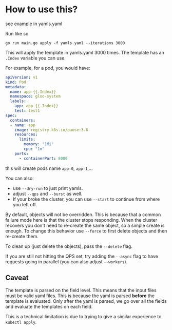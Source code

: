 # How to use this?
see example in yamls.yaml

Run like so

```
go run main.go apply -f yamls.yaml --iterations 3000
```
This will apply the template in yamls.yaml 3000 times.
The template has an `.Index` variable you can use.

For example, for a pod, you would have:
```yaml
apiVersion: v1
kind: Pod
metadata:
  name: app-{{.Index}}
  namespace: gloo-system
  labels:
    app: app-{{.Index}}
    test: test1
spec:
  containers:
  - name: app
    image: registry.k8s.io/pause:3.6
    resources:
      limits:
        memory: "1Mi"
        cpu: "1m"
    ports:
      - containerPort: 8080
```

this will create pods name `app-0`, `app-1`,...

You can also:
- use `--dry-run` to just print yamls.
- adjust `--qps` and `--burst` as well.
- If your broke the cluster, you can use `--start` to continue from where you left off.

By default, objects will not be overridden. This is because
that a common failure mode here is that the cluster stops responding. When the cluster recovers you don't need to re-create the same object, so a simple create is enough. To change this behavior use `--force` to first delete objects and then re-create them.

To clean up (just delete the objects), pass the `--delete` flag.

If you are still not hitting the QPS set, try adding the `--async` flag to have requests going in parallel (you can also adjust `--workers`).

## Caveat

The template is parsed on the field level. This means that the input files must be valid yaml files. This is because the yaml is parsed **before** the template is evaluated.
Only after the yaml is parsed, we go over all the fields and evaluate the templates on each field.

This is a technical limitation is due to trying to give a similar experience to `kubectl apply`.